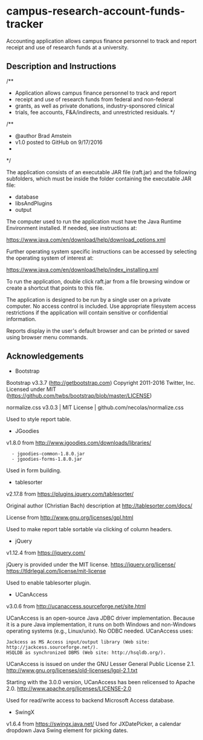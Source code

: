 # campus-research-account-funds-tracker
Accounting application allows campus finance personnel to track and report receipt and use of research funds at a university.

Description and Instructions
----------------------------

/**
 * Application allows campus finance personnel to track and report
 * receipt and use of research funds from federal and non-federal
 * grants, as well as private donations, industry-sponsored clinical
 * trials, fee accounts, F&A/indirects, and unrestricted residuals.
 */

/**
 * @author Brad Amstein
 * v1.0 posted to GitHub on 9/17/2016
 *
 */

The application consists of an executable JAR file (raft.jar) and the following subfolders, which must be
inside the folder containing the executable JAR file:

- database
- libsAndPlugins
- output

The computer used to run the application must have the Java Runtime Environment installed. If needed, see
instructions at:

https://www.java.com/en/download/help/download_options.xml

Further operating system specific instructions can be accessed by selecting the operating system of interest at:

https://www.java.com/en/download/help/index_installing.xml

To run the application, double click raft.jar from a file browsing window or create a shortcut that points to
this file.

The application is designed to be run by a single user on a private computer. No access control is included.
Use appropriate filesystem access restrictions if the application will contain sensitive or confidential
information.

Reports display in the user's default browser and can be printed or saved using browser menu commands. 


Acknowledgements
----------------

- Bootstrap

Bootstrap v3.3.7 (http://getbootstrap.com)
Copyright 2011-2016 Twitter, Inc.
Licensed under MIT (https://github.com/twbs/bootstrap/blob/master/LICENSE)

normalize.css v3.0.3 | MIT License | github.com/necolas/normalize.css

Used to style report table.

- JGoodies

v1.8.0 from http://www.jgoodies.com/downloads/libraries/

      - jgoodies-common-1.8.0.jar
      - jgoodies-forms-1.8.0.jar

Used in form building.

- tablesorter

v2.17.8 from https://plugins.jquery.com/tablesorter/

Original author (Christian Bach) description at http://tablesorter.com/docs/

License from http://www.gnu.org/licenses/gpl.html

<script type="text/javascript" src="../libsAndPlugins/tablesorter-js_v2.17.8/jquery.tablesorter.min.js"></script>

Used to make report table sortable via clicking of column headers.

- jQuery

v1.12.4 from https://jquery.com/

jQuery is provided under the MIT license.
https://jquery.org/license/
https://tldrlegal.com/license/mit-license

<script type="text/javascript" src="../libsAndPlugins/jquery/1.12.4/jquery.min.js"></script>

Used to enable tablesorter plugin.

- UCanAccess

v3.0.6 from http://ucanaccess.sourceforge.net/site.html

UCanAccess is an open-source Java JDBC driver implementation. Because it is a pure Java implementation, it runs
on both Windows and non-Windows operating systems (e.g., Linux/unix). No ODBC needed. UCanAccess uses:

    Jackcess as MS Access input/output library (Web site: http://jackcess.sourceforge.net/).
    HSQLDB as synchronized DBMS (Web site: http://hsqldb.org/).

UCanAccess is issued on under the GNU Lesser General Public License 2.1.
http://www.gnu.org/licenses/old-licenses/lgpl-2.1.txt

Starting with the 3.0.0 version, UCanAccess has been relicensed to Apache 2.0.
http://www.apache.org/licenses/LICENSE-2.0

Used for read/write access to backend Microsoft Access database.

- SwingX

v1.6.4 from https://swingx.java.net/
Used for JXDatePicker, a calendar dropdown Java Swing element for picking dates.

